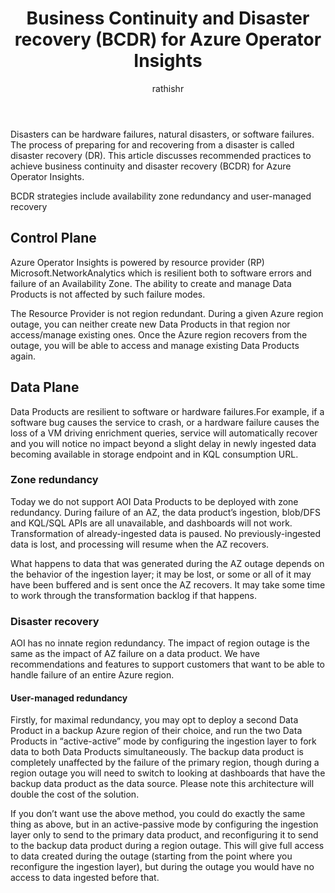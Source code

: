 ﻿---
title: Business Continuity and Disaster recovery (BCDR) for Azure Operator Insights
description: This article helps you understand BCDR concepts Azure Operator Insights.
author: rathishr
ms.author: rdunstan
ms.reviewer: duncanarcher
ms.service: operator-insights
ms.topic: concept-article
ms.date: 11/27/2023
---

Disasters can be hardware failures, natural disasters, or software failures. The process of preparing for and recovering from a disaster is called disaster recovery (DR). This article discusses recommended practices to achieve business continuity and disaster recovery (BCDR) for Azure Operator Insights.

BCDR strategies include availability zone redundancy and user-managed recovery 

## Control Plane

Azure Operator Insights is powered by resource provider (RP) Microsoft.NetworkAnalytics which is resilient both to software errors and failure of an Availability Zone. The ability to create and manage Data Products is not affected by such failure modes. 

The Resource Provider is not region redundant. During a given Azure region outage, you can neither create new Data Products in that region nor access/manage existing ones. Once the Azure region recovers from the outage, you will be able to access and manage existing Data Products again.

## Data Plane

Data Products are resilient to software or hardware failures.For example, if a software bug causes the service to crash, or a hardware failure causes the loss of a VM driving enrichment queries, service will automatically recover and you will notice no impact beyond a slight delay in newly ingested data becoming available in storage endpoint and in KQL consumption URL.

### Zone redundancy

Today we do not support AOI Data Products to be deployed with zone redundancy. During failure of an AZ, the data product’s ingestion, blob/DFS and KQL/SQL APIs are all unavailable, and dashboards will not work. Transformation of already-ingested data is paused. No previously-ingested data is lost, and processing will resume when the AZ recovers. 

What happens to data that was generated during the AZ outage depends on the behavior of the ingestion layer; it may be lost, or some or all of it may have been buffered and is sent once the AZ recovers. It may take some time to work through the transformation backlog if that happens. 

### Disaster recovery

AOI has no innate region redundancy. The impact of region outage is the same as the impact of AZ failure on a data product. We have recommendations and features to support customers that want to be able to handle failure of an entire Azure region. 

#### User-managed redundancy

Firstly, for maximal redundancy, you may opt to deploy a second Data Product in a backup Azure region of their choice, and run the two Data Products in “active-active” mode by configuring the ingestion layer to fork data to both Data Products simultaneously. The backup data product is completely unaffected by the failure of the primary region, though during a region outage you will need to switch to looking at dashboards that have the backup data product as the data source. Please note this architecture will double the cost of the solution.

If you don’t want use the above method, you could do exactly the same thing as above, but in an active-passive mode by configuring the ingestion layer only to send to the primary data product, and reconfiguring it to send to the backup data product during a region outage. This will give full access to data created during the outage (starting from the point where you reconfigure the ingestion layer), but during the outage you would have no access to data ingested before that. 
